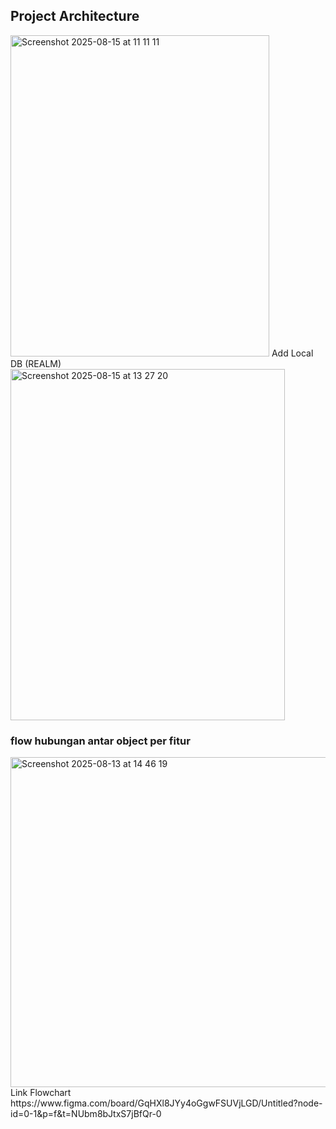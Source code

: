 
## Project Architecture
<img width="414" height="514" alt="Screenshot 2025-08-15 at 11 11 11" src="https://github.com/user-attachments/assets/a8625630-9d00-49c4-ab79-e0a7ec8bfc64" />
Add Local DB (REALM)
<img width="439" height="562" alt="Screenshot 2025-08-15 at 13 27 20" src="https://github.com/user-attachments/assets/d03d61c2-0ad0-428c-8ad4-bb3f628a471c" />


### flow hubungan antar object per fitur
<img width="982" height="528" alt="Screenshot 2025-08-13 at 14 46 19" src="https://github.com/user-attachments/assets/02a188dc-cdd8-40ac-a0a8-c0139629e07c" />


</br>
Link Flowchart
https://www.figma.com/board/GqHXl8JYy4oGgwFSUVjLGD/Untitled?node-id=0-1&p=f&t=NUbm8bJtxS7jBfQr-0

